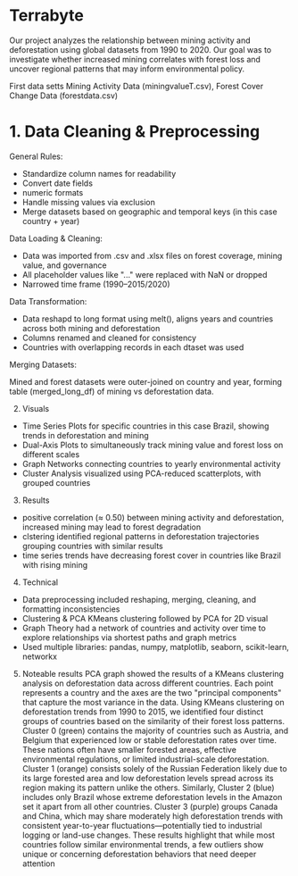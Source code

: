 # Terrabyte

Our project analyzes the relationship between mining activity and deforestation using global datasets from 1990 to 2020. Our goal was to investigate whether increased mining correlates with forest loss and uncover regional patterns that may inform environmental policy.



First data setts Mining Activity Data (miningvalueT.csv), Forest Cover Change Data (forestdata.csv)

# 1. Data Cleaning & Preprocessing
General Rules:
- Standardize column names for readability
- Convert date fields
- numeric formats
- Handle missing values via exclusion
- Merge datasets based on geographic and temporal keys (in this case country + year)


Data Loading & Cleaning:

- Data was imported from .csv and .xlsx files on forest coverage, mining value, and governance
- All placeholder values like "..." were replaced with NaN or dropped
- Narrowed time frame (1990–2015/2020)

Data Transformation:

- Data reshapd to long format using melt(), aligns years and countries across both mining and deforestation
- Columns  renamed and cleaned for consistency
- Countries with overlapping records in each dtaset was used

Merging Datasets:

Mined and forest datasets were outer-joined on country and year, forming table (merged_long_df) of mining vs deforestation data.

2. Visuals


- Time Series Plots for specific countries in this case  Brazil, showing trends in deforestation and mining
- Dual-Axis Plots to simultaneously track mining value and forest loss on different scales
- Graph Networks connecting countries to yearly environmental activity
- Cluster Analysis visualized using PCA-reduced scatterplots, with grouped countries

3. Results

 - positive correlation (≈ 0.50) between mining activity and deforestation, increased mining may lead to forest degradation
 - clstering identified regional patterns in deforestation trajectories grouping countries with similar results
 - time series trends have decreasing forest cover in countries like Brazil  with rising mining 

4. Technical

-  Data preprocessing included reshaping, merging, cleaning, and formatting inconsistencies
-  Clustering & PCA KMeans clustering followed by PCA for 2D visual
-  Graph Theory had a network of countries and activity over time to explore relationships via shortest paths and graph metrics
-  Used multiple libraries: pandas, numpy, matplotlib, seaborn, scikit-learn, networkx

5. Noteable results
PCA graph showed the results of a KMeans clustering analysis on deforestation data across different countries. Each point represents a country and the axes are the two "principal components" that capture the most variance in the data. Using KMeans clustering on deforestation trends from 1990 to 2015, we identified four distinct groups of countries based on the similarity of their forest loss patterns. Cluster 0 (green) contains the majority of countries such as Austria, and Belgium that experienced low or stable deforestation rates over time. These nations often have smaller forested areas, effective environmental regulations, or limited industrial-scale deforestation. Cluster 1 (orange) consists solely of the Russian Federation likely due to its large forested area and low deforestation levels spread across its region  making its pattern unlike the others. Similarly, Cluster 2 (blue) includes only Brazil  whose extreme deforestation levels  in the Amazon set it apart from all other countries. Cluster 3 (purple) groups Canada and China, which may share moderately high deforestation trends with consistent year-to-year fluctuations—potentially tied to industrial logging or land-use changes. These results highlight that while most countries follow similar environmental trends, a few outliers show unique or concerning deforestation behaviors that need deeper attention
